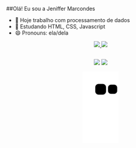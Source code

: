 ##Olá! Eu sou a Jeniffer Marcondes

- 🔭 Hoje trabalho com processamento de dados
- 🌱 Estudando HTML, CSS, Javascript
- 😄 Pronouns: ela/dela

<div align="center">
  <a href="https://github.com/jeniffermarcondes">
  <img height="180em" src="https://github-readme-stats.vercel.app/api?username=jeniffermarcondes&show_icons=true&theme=dracula&include_all_commits=true&count_private=true">
  <img height="180em" src="https://github-readme-stats.vercel.app/api/top-langs/?username=jeniffermarcondes&layout=compact&langs_count=7&theme=dracula">
</div>

##



<div align="center"> 
  <a href = "mailto:jenii.marcondes@gmail.com"><img src="https://img.shields.io/badge/-Gmail-%23333?style=for-the-badge&logo=gmail&logoColor=white" target="_blank"></a>
  <a href="https://www.linkedin.com/in/jeniffermarcondes" target="_blank"><img src="https://img.shields.io/badge/-LinkedIn-%230077B5?style=for-the-badge&logo=linkedin&logoColor=white" target="_blank"></a> 
 
  ![Snake animation](https://github.com/jeniffermarcondes/jeniffermarcondes/blob/output/github-contribution-grid-snake.svg)
 
</div>
